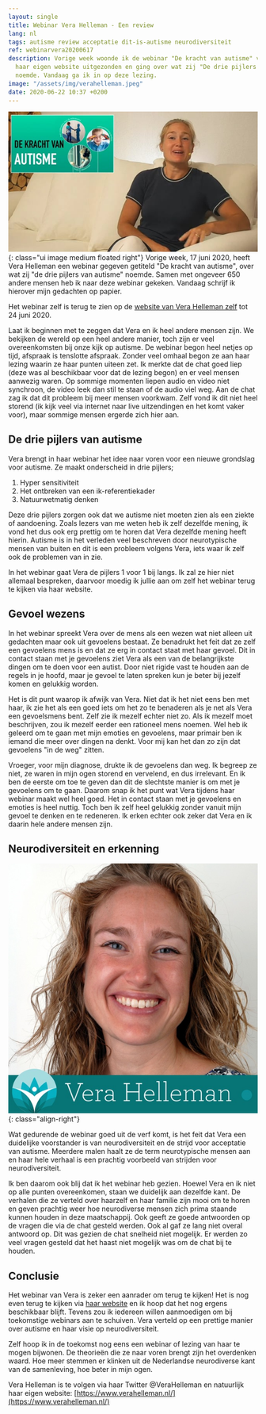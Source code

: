 ```yaml
---
layout: single
title: Webinar Vera Helleman - Een review
lang: nl
tags: autisme review acceptatie dit-is-autisme neurodiversiteit
ref: webinarvera20200617
description: Vorige week woonde ik de webinar "De kracht van autisme" van Vera Helleman bij. De webinar werd via
  haar eigen website uitgezonden en ging over wat zij "De drie pijlers van autisme"
  noemde. Vandaag ga ik in op deze lezing.
image: "/assets/img/verahelleman.jpeg"
date: 2020-06-22 10:37 +0200
---
```

![Webinar Kracht van autisme - Vera Helleman](/assets/img/vera-kva-webinar.jpg){: class="ui image medium floated right"}
Vorige week, 17 juni 2020, heeft Vera Helleman een webinar gegeven getiteld "De kracht van autisme", over wat zij "de drie pijlers van autisme" noemde. Samen met ongeveer 650 andere mensen heb ik naar deze webinar gekeken. Vandaag schrijf ik hierover mijn gedachten op papier.

Het webinar zelf is terug te zien op de [website van Vera Helleman zelf](https://www.verahelleman.nl/autisme/) tot 24 juni 2020.

Laat ik beginnen met te zeggen dat Vera en ik heel andere mensen zijn. We bekijken de wereld op een heel andere manier, toch zijn er veel overeenkomsten bij onze kijk op autisme. De webinar begon heel netjes op tijd, afspraak is tenslotte afspraak. Zonder veel omhaal begon ze aan haar lezing waarin ze haar punten uiteen zet. Ik merkte dat de chat goed liep (deze was al beschikbaar voor dat de lezing begon) en er veel mensen aanwezig waren. Op sommige momenten liepen audio en video niet synchroon, de video leek dan stil te staan of de audio viel weg. Aan de chat zag ik dat dit probleem bij meer mensen voorkwam. Zelf vond ik dit niet heel storend (ik kijk veel via internet naar live uitzendingen en het komt vaker voor), maar sommige mensen ergerde zich hier aan.

## De drie pijlers van autisme
Vera brengt in haar webinar het idee naar voren voor een nieuwe grondslag voor autisme. Ze maakt onderscheid in drie pijlers;

1. Hyper sensitiviteit
2. Het ontbreken van een ik-referentiekader
3. Natuurwetmatig denken

Deze drie pijlers zorgen ook dat we autisme niet moeten zien als een ziekte of aandoening. Zoals lezers van me weten heb ik zelf dezelfde mening, ik vond het dus ook erg prettig om te horen dat Vera dezelfde mening heeft hierin. Autisme is in het verleden veel beschreven door neurotypische mensen van buiten en dit is een probleem volgens Vera, iets waar ik zelf ook de problemen van in zie.

In het webinar gaat Vera de pijlers 1 voor 1 bij langs. Ik zal ze hier niet allemaal bespreken, daarvoor moedig ik jullie aan om zelf het webinar terug te kijken via haar website.

## Gevoel wezens
In het webinar spreekt Vera over de mens als een wezen wat niet alleen uit gedachten maar ook uit gevoelens bestaat. Ze benadrukt het feit dat ze zelf een gevoelens mens is en dat ze erg in contact staat met haar gevoel. Dit in contact staan met je gevoelens ziet Vera als een van de belangrijkste dingen om te doen voor een autist. Door niet rigide vast te houden aan de regels in je hoofd, maar je gevoel te laten spreken kun je beter bij jezelf komen en gelukkig worden.

Het is dit punt waarop ik afwijk van Vera. Niet dat ik het niet eens ben met haar, ik zie het als een goed iets om het zo te benaderen als je net als Vera een gevoelsmens bent. Zelf zie ik mezelf echter niet zo. Als ik mezelf moet beschrijven, zou ik mezelf eerder een rationeel mens noemen. Wel heb ik geleerd om te gaan met mijn emoties en gevoelens, maar primair ben ik iemand die meer over dingen na denkt. Voor mij kan het dan zo zijn dat gevoelens "in de weg" zitten.

Vroeger, voor mijn diagnose, drukte ik de gevoelens dan weg. Ik begreep ze niet, ze waren in mijn ogen storend en vervelend, en dus irrelevant. En ik ben de eerste om toe te geven dan dit de slechtste manier is om met je gevoelens om te gaan. Daarom snap ik het punt wat Vera tijdens haar webinar maakt wel heel goed. Het in contact staan met je gevoelens en emoties is heel nuttig. Toch ben ik zelf heel gelukkig zonder vanuit mijn gevoel te denken en te redeneren. Ik erken echter ook zeker dat Vera en ik daarin hele andere mensen zijn.

## Neurodiversiteit en erkenning

![Vera Helleman](/assets/img/verahelleman.jpeg){: class="align-right"}

Wat gedurende de webinar goed uit de verf komt, is het feit dat Vera een duidelijke voorstander is van neurodiversiteit en de strijd voor acceptatie van autisme. Meerdere malen haalt ze de term neurotypische mensen aan en haar hele verhaal is een prachtig voorbeeld van strijden voor neurodiversiteit.

Ik ben daarom ook blij dat ik het webinar heb gezien. Hoewel Vera en ik niet op alle punten overeenkomen, staan we duidelijk aan dezelfde kant. De verhalen die ze verteld over haarzelf en haar familie zijn mooi om te horen en geven prachtig weer hoe neurodiverse mensen zich prima staande kunnen houden in deze maatschappij. Ook geeft ze goede antwoorden op de vragen die via de chat gesteld werden. Ook al gaf ze lang niet overal antwoord op. Dit was gezien de chat snelheid niet mogelijk. Er werden zo veel vragen gesteld dat het haast niet mogelijk was om de chat bij te houden.

## Conclusie

Het webinar van Vera is zeker een aanrader om terug te kijken! Het is nog even terug te kijken via [haar website](https://www.verahelleman.nl/autisme/) en ik hoop dat het nog ergens beschikbaar blijft. Tevens zou ik iedereen willen aanmoedigen om bij toekomstige webinars aan te schuiven. Vera verteld op een prettige manier over autisme en haar visie op neurodiversiteit.

Zelf hoop ik in de toekomst nog eens een webinar of lezing van haar te mogen bijwonen. De theorieën die ze naar voren brengt zijn het overdenken waard. Hoe meer stemmen er klinken uit de Nederlandse neurodiverse kant van de samenleving, hoe beter in mijn ogen.

Vera Helleman is te volgen via haar Twitter @VeraHelleman en natuurlijk haar eigen website: [https://www.verahelleman.nl/](https://www.verahelleman.nl/)
